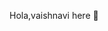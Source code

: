  Hola,vaishnavi here  👋

<!--
**vaishnavi11486/vaishnavi11486** is a ✨ _special_ ✨ repository because its `README.md` (this file) appears on your GitHub profile.

Here are some ideas to get you started:

- 🔭 I’m currently working on programming
- 🌱 I’m currently learning python
- 👯 I’m looking to collaborate on present no one
- 🤔 I’m looking for help with learning
- 💬 Ask me about things i know
- 📫 How to reach me: vaishnavikb45@gmail.com
- 😄 Pronouns: jokes
- ⚡ Fun fact: Humans are only animals that blush
-->
